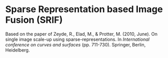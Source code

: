 # Sparse Representation based Image Fusion (SRIF)

Based  on the paper of  Zeyde, R., Elad, M., & Protter, M. (2010, June). On single image scale-up using sparse-representations. In *International conference on curves and surfaces* (pp. 711-730). Springer, Berlin, Heidelberg.
